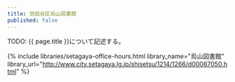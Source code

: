```yaml
---
title: 世田谷区烏山図書館
published: false
---
```


TODO: {{ page.title }}について記述する。

{% include libraries/setagaya-office-hours.html
    library_name="烏山図書館"
    library_url="http://www.city.setagaya.lg.jp/shisetsu/1214/1266/d00067050.html" %}
